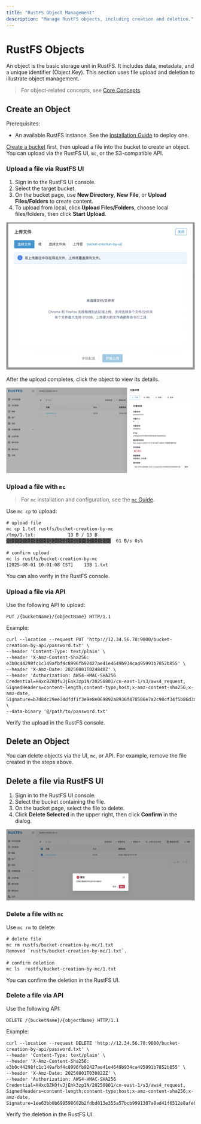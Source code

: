 ```yaml
---
title: "RustFS Object Management"
description: "Manage RustFS objects, including creation and deletion."
---
```


# RustFS Objects

An object is the basic storage unit in RustFS. It includes data, metadata, and a unique identifier (Object Key). This section uses file upload and deletion to illustrate object management.

> For object-related concepts, see [Core Concepts](/concepts/glossary.md).

## Create an Object

Prerequisites:

- An available RustFS instance. See the [Installation Guide](/installation/index) to deploy one.

[Create a bucket](bucket-create-and-delete.md) first, then upload a file into the bucket to create an object. You can upload via the RustFS UI, `mc`, or the S3-compatible API.

### Upload a file via RustFS UI

1. Sign in to the RustFS UI console.
2. Select the target bucket.
3. On the bucket page, use **New Directory**, **New File**, or **Upload Files/Folders** to create content.
4. To upload from local, click **Upload Files/Folders**, choose local files/folders, then click **Start Upload**.

![object creation from ui](./images/upload_file_from_ui.png)

After the upload completes, click the object to view its details.

![object details info](./images/object_details_info.png)

### Upload a file with `mc`

> For `mc` installation and configuration, see the [`mc` Guide](../mc.md).

Use `mc cp` to upload:

```
# upload file
mc cp 1.txt rustfs/bucket-creation-by-mc
/tmp/1.txt:            13 B / 13 B  ▓▓▓▓▓▓▓▓▓▓▓▓▓▓▓▓▓▓▓▓▓▓▓▓▓▓▓▓▓▓▓▓▓▓▓▓▓▓▓  61 B/s 0s%

# confirm upload
mc ls rustfs/bucket-creation-by-mc
[2025-08-01 10:01:08 CST]    13B 1.txt
```

You can also verify in the RustFS console.

### Upload a file via API

Use the following API to upload:

```
PUT /{bucketName}/{objectName} HTTP/1.1
```

Example:

```
curl --location --request PUT 'http://12.34.56.78:9000/bucket-creation-by-api/password.txt' \
--header 'Content-Type: text/plain' \
--header 'X-Amz-Content-Sha256: e3b0c44298fc1c149afbf4c8996fb92427ae41e4649b934ca495991b7852b855' \
--header 'X-Amz-Date: 20250801T024840Z' \
--header 'Authorization: AWS4-HMAC-SHA256 Credential=H4xcBZKQfvJjEnk3zp1N/20250801/cn-east-1/s3/aws4_request, SignedHeaders=content-length;content-type;host;x-amz-content-sha256;x-amz-date, Signature=b7d8dc29ee34dfdf1f3e9e8e069892a8936f478586e7a2c90cf34f5b86d3a2dc' \
--data-binary '@/path/to/password.txt'
```

Verify the upload in the RustFS console.

## Delete an Object

You can delete objects via the UI, `mc`, or API. For example, remove the file created in the steps above.

## Delete a file via RustFS UI

1. Sign in to the RustFS UI console.
2. Select the bucket containing the file.
3. On the bucket page, select the file to delete.
4. Click **Delete Selected** in the upper right, then click **Confirm** in the dialog.

![object deletion from ui](./images/delete_file_from_ui.png)

### Delete a file with `mc`

Use `mc rm` to delete:

```
# delete file
mc rm rustfs/bucket-creation-by-mc/1.txt
Removed `rustfs/bucket-creation-by-mc/1.txt`.

# confirm deletion
mc ls  rustfs/bucket-creation-by-mc/1.txt
```

You can confirm the deletion in the RustFS UI.

### Delete a file via API

Use the following API:

```
DELETE /{bucketName}/{objectName} HTTP/1.1
```

Example:

```
curl --location --request DELETE 'http://12.34.56.78:9000/bucket-creation-by-api/password.txt' \
--header 'Content-Type: text/plain' \
--header 'X-Amz-Content-Sha256: e3b0c44298fc1c149afbf4c8996fb92427ae41e4649b934ca495991b7852b855' \
--header 'X-Amz-Date: 20250801T030822Z' \
--header 'Authorization: AWS4-HMAC-SHA256 Credential=H4xcBZKQfvJjEnk3zp1N/20250801/cn-east-1/s3/aws4_request, SignedHeaders=content-length;content-type;host;x-amz-content-sha256;x-amz-date, Signature=1ee63bb0b699598602b2fdbd013e355a57bcb9991307a8ad41f6512e8afebf3a'
```

Verify the deletion in the RustFS UI.